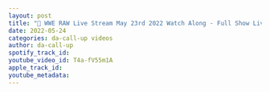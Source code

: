 ```yaml
---
layout: post
title: "🔴 WWE RAW Live Stream May 23rd 2022 Watch Along - Full Show Live Reactions, trivia night"
date: 2022-05-24
categories: da-call-up videos
author: da-call-up
spotify_track_id: 
youtube_video_id: T4a-fV55m1A
apple_track_id: 
youtube_metadata: 
---
```

